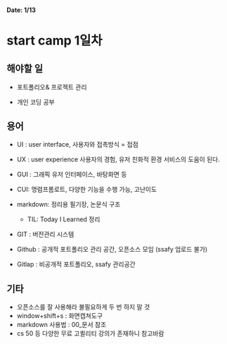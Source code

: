 #### Date: 1/13

# start camp 1일차



## 해야할 일

- 포트폴리오& 프로젝트 관리

- 개인 코딩 공부

  

##  용어

- UI : user interface, 사용자와 접촉방식 = 접점

- UX : user experience 사용자의 경험, 유저 친화적 환경 서비스의 도움이 된다.

- GUI : 그래픽 유저 인터페이스, 바탕화면 등

- CUI: 명렴프롬로트, 다양한 기능을 수행 가능, 고난이도  

- markdown: 정리용 필기장, 논문식 구조

  - TIL: Today I Learned 정리

- GIT : 버전관리 시스템

- Github : 공개적 포트폴리오 관리 공간, 오픈소스 모임 (ssafy 업로드 불가)

- Gitlap : 비공개적 포트폴리오, ssafy 관리공간

  

## 기타 

- 오픈소스를 잘 사용해라 불필요하게 두 번 하지 말 것
- window+shift+s : 화면캡쳐도구
- markdown 사용법 : 00_문서 참조
- cs 50 등 다양한 무료 고퀼리티 강의가 존재하니 참고바람

